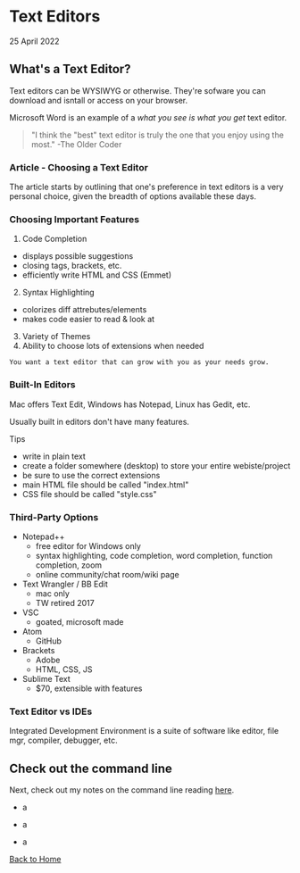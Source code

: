 # Text Editors
25 April 2022

## What's a Text Editor?

Text editors can be WYSIWYG or otherwise. They're sofware you can download and isntall or access on your browser.

Microsoft Word is an example of a *what you see is what you get* text editor.

> "I think the "best" text editor is truly the one that you enjoy using the most." -The Older Coder

### Article - Choosing a Text Editor

The article starts by outlining that one's preference in text editors is a very personal choice, given the breadth of options available these days. 

### Choosing Important Features

1. Code Completion
-   displays possible suggestions
-   closing tags, brackets, etc.
-   efficiently write HTML and CSS (Emmet)
2. Syntax Highlighting
-   colorizes diff attrebutes/elements
-   makes code easier to read & look at
3. Variety of Themes
4. Ability to choose lots of extensions when needed
```
You want a text editor that can grow with you as your needs grow.
```

### Built-In Editors

Mac offers Text Edit, Windows has Notepad, Linux has Gedit, etc.

Usually built in editors don't have many features.

Tips
- write in plain text
- create a folder somewhere (desktop) to store your entire webiste/project
- be sure to use the correct extensions
- main HTML file should be called "index.html"
- CSS file should be called "style.css"

### Third-Party Options

- Notepad++
    - free editor for Windows only
    - syntax highlighting, code completion, word completion, function completion, zoom
    - online community/chat room/wiki page
- Text Wrangler / BB Edit
    - mac only
    - TW retired 2017
- VSC
    - goated, microsoft made
- Atom
    - GitHub
- Brackets 
    - Adobe
    - HTML, CSS, JS
- Sublime Text
    - $70, extensible with features

### Text Editor vs IDEs

Integrated Development Environment is a suite of software like editor, file mgr, compiler, debugger, etc.

## Check out the command line

Next, check out my notes on the command line reading [here](command-line.md).

* a
- a
+ a 

[Back to Home](README.md)
